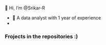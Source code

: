  👋 Hi, I’m @Srikar-R
- 👀 A data analyst with 1 year of experience
- 

### Frojects in the repositories :)

<!---
Srikar-R/Srikar-R is a ✨ special ✨ repository because its `README.md` (this file) appears on your GitHub profile.
You can click the Preview link to take a look at your changes.
--->
